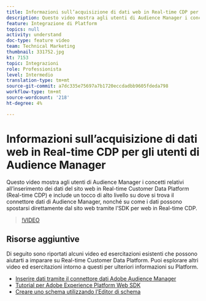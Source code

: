 ```yaml
---
title: Informazioni sull’acquisizione di dati web in Real-time CDP per gli utenti di Audience Manager
description: Questo video mostra agli utenti di Audience Manager i concetti relativi all’inserimento dei dati del sito web in Real-time Customer Data Platform (Real-time CDP) e include un tocco di alto livello su dove si trova il connettore dati di Audience Manager, nonché su come i dati possono spostarsi direttamente dal sito web tramite l’SDK per web in Real-time CDP.
feature: Integrazione di Platform
topics: null
activity: understand
doc-type: feature video
team: Technical Marketing
thumbnail: 331752.jpg
kt: 7153
topic: Integrazioni
role: Professionista
level: Intermedio
translation-type: tm+mt
source-git-commit: a7dc335e75697a7b1720eccdadbb9605fdeda798
workflow-type: tm+mt
source-wordcount: '218'
ht-degree: 4%

---
```



# Informazioni sull’acquisizione di dati web in Real-time CDP per gli utenti di Audience Manager

Questo video mostra agli utenti di Audience Manager i concetti relativi all’inserimento dei dati del sito web in Real-time Customer Data Platform (Real-time CDP) e include un tocco di alto livello su dove si trova il connettore dati di Audience Manager, nonché su come i dati possono spostarsi direttamente dal sito web tramite l’SDK per web in Real-time CDP.

>[!VIDEO](https://video.tv.adobe.com/v/331752/?quality=12&learn=on)

## Risorse aggiuntive

Di seguito sono riportati alcuni video ed esercitazioni esistenti che possono aiutarti a imparare su Real-time Customer Data Platform. Puoi esplorare altri video ed esercitazioni intorno a questi per ulteriori informazioni su Platform.

* [Inserire dati tramite il connettore dati Adobe Audience Manager](https://experienceleague.adobe.com/docs/platform-learn/tutorials/sources/ingest-data-from-aam.html?lang=en#sources)
* [Tutorial per Adobe Experience Platform Web SDK](https://experienceleague.adobe.com/docs/web-sdk-learn/tutorials/overview.html?lang=en)
* [Creare uno schema utilizzando l’Editor di schema](https://experienceleague.adobe.com/docs/experience-platform/xdm/tutorials/create-schema-ui.html?lang=en#getting-started)
